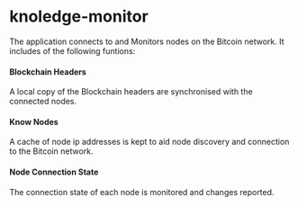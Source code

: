 # knoledge-monitor

The application connects to and Monitors nodes on the Bitcoin network. It includes of the following funtions:

#### Blockchain Headers
A local copy of the Blockchain headers are synchronised with the connected nodes.

#### Know Nodes
A cache of node ip addresses is kept to aid node discovery and connection to the Bitcoin network.

#### Node Connection State
The connection state of each node is monitored and changes reported.
